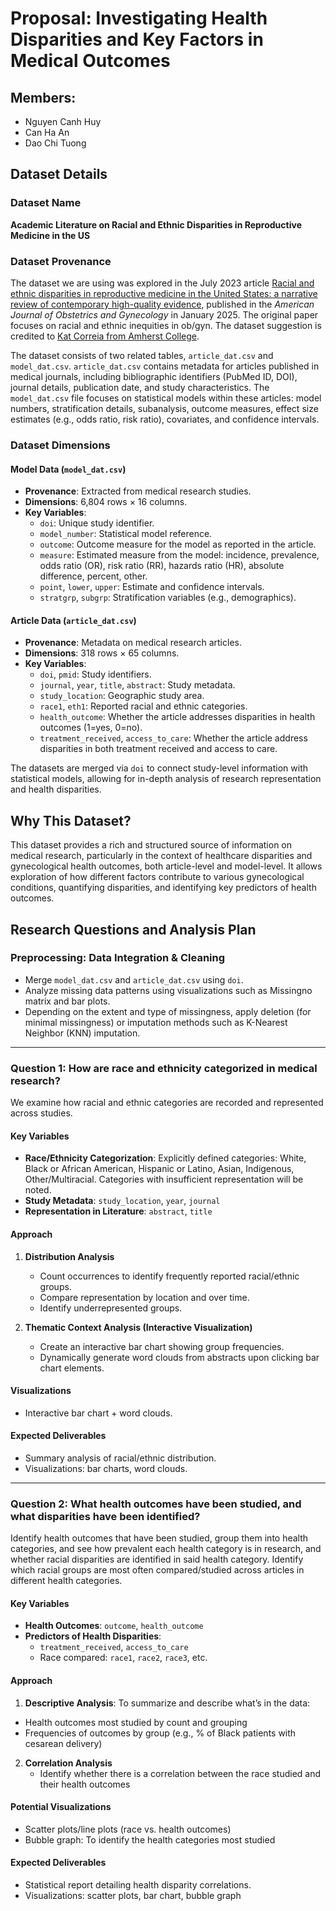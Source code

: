 # Proposal: Investigating Health Disparities and Key Factors in Medical Outcomes

## Members:
- Nguyen Canh Huy
- Can Ha An
- Dao Chi Tuong

## Dataset Details

### Dataset Name
**Academic Literature on Racial and Ethnic Disparities in Reproductive Medicine in the US**

### Dataset Provenance
The dataset we are using was explored in the July 2023 article [Racial and ethnic disparities in reproductive medicine in the United States: a narrative review of contemporary high-quality evidence](https://www.ajog.org/article/S0002-9378(24)00775-0/fulltext), published in the *American Journal of Obstetrics and Gynecology* in January 2025. The original paper focuses on racial and ethnic inequities in ob/gyn. The dataset suggestion is credited to [Kat Correia from Amherst College](https://github.com/katcorr).

The dataset consists of two related tables, `article_dat.csv` and `model_dat.csv`. `article_dat.csv` contains metadata for articles published in medical journals, including bibliographic identifiers (PubMed ID, DOI), journal details, publication date, and study characteristics. The `model_dat.csv` file focuses on statistical models within these articles: model numbers, stratification details, subanalysis, outcome measures, effect size estimates (e.g., odds ratio, risk ratio), covariates, and confidence intervals.

### Dataset Dimensions

#### Model Data (`model_dat.csv`)
- **Provenance**: Extracted from medical research studies.
- **Dimensions**: 6,804 rows × 16 columns.
- **Key Variables**:
  - `doi`: Unique study identifier.
  - `model_number`: Statistical model reference.
  - `outcome`: 	Outcome measure for the model as reported in the article.
  - `measure`: Estimated measure from the model: incidence, prevalence, odds ratio (OR), risk ratio (RR), hazards ratio (HR), absolute difference, percent, other.
  - `point`, `lower`, `upper`: Estimate and confidence intervals.
  - `stratgrp`, `subgrp`: Stratification variables (e.g., demographics).

#### Article Data (`article_dat.csv`)
- **Provenance**: Metadata on medical research articles.
- **Dimensions**: 318 rows × 65 columns.
- **Key Variables**:
  - `doi`, `pmid`: Study identifiers.
  - `journal`, `year`, `title`, `abstract`: Study metadata.
  - `study_location`: Geographic study area.
  - `race1`, `eth1`: Reported racial and ethnic categories.
  - `health_outcome`: Whether the article addresses disparities in health outcomes (1=yes, 0=no).
  - `treatment_received`, `access_to_care`: Whether the article address disparities in both treatment received and access to care.

The datasets are merged via `doi` to connect study-level information with statistical models, allowing for in-depth analysis of research representation and health disparities.

## Why This Dataset?
This dataset provides a rich and structured source of information on medical research, particularly in the context of healthcare disparities and gynecological health outcomes, both article-level and model-level. It allows exploration of how different factors contribute to various gynecological conditions, quantifying disparities, and identifying key predictors of health outcomes.

## Research Questions and Analysis Plan

### Preprocessing: Data Integration & Cleaning
- Merge `model_dat.csv` and `article_dat.csv` using `doi`.
- Analyze missing data patterns using visualizations such as Missingno matrix and bar plots.
- Depending on the extent and type of missingness, apply deletion (for minimal missingness) or imputation methods such as K-Nearest Neighbor (KNN) imputation.

---

### Question 1: How are race and ethnicity categorized in medical research?
We examine how racial and ethnic categories are recorded and represented across studies.

#### Key Variables
- **Race/Ethnicity Categorization**: Explicitly defined categories: White, Black or African American, Hispanic or Latino, Asian, Indigenous, Other/Multiracial. Categories with insufficient representation will be noted.
- **Study Metadata**: `study_location`, `year`, `journal`
- **Representation in Literature**: `abstract`, `title`

#### Approach
1. **Distribution Analysis**
   - Count occurrences to identify frequently reported racial/ethnic groups.
   - Compare representation by location and over time.
   - Identify underrepresented groups.

2. **Thematic Context Analysis (Interactive Visualization)**
   - Create an interactive bar chart showing group frequencies.
   - Dynamically generate word clouds from abstracts upon clicking bar chart elements.

#### Visualizations
- Interactive bar chart + word clouds.

#### Expected Deliverables
- Summary analysis of racial/ethnic distribution.
- Visualizations: bar charts, word clouds.

---

### Question 2: What health outcomes have been studied, and what disparities have been identified?
Identify health outcomes that have been studied, group them into health categories, and see how prevalent each health category is in research, and whether racial disparities are identified in said health category. Identify which racial groups are most often compared/studied across articles in different health categories.

#### Key Variables
- **Health Outcomes**: `outcome`, `health_outcome`
- **Predictors of Health Disparities**:
  - `treatment_received`, `access_to_care`
  - Race compared: `race1`, `race2`, `race3`, etc.

#### Approach
1. **Descriptive Analysis**: To summarize and describe what’s in the data:
- Health outcomes most studied by count and grouping
- Frequencies of outcomes by group (e.g., % of Black patients with cesarean delivery)

2. **Correlation Analysis**
   - Identify whether there is a correlation between the race studied and their health outcomes

#### Potential Visualizations
- Scatter plots/line plots (race vs. health outcomes)
- Bubble graph: To identify the health categories most studied

#### Expected Deliverables
- Statistical report detailing health disparity correlations.
- Visualizations: scatter plots, bar chart, bubble graph


